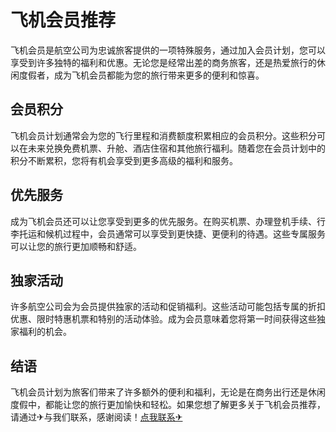 # 飞机会员推荐

飞机会员是航空公司为忠诚旅客提供的一项特殊服务，通过加入会员计划，您可以享受到许多独特的福利和优惠。无论您是经常出差的商务旅客，还是热爱旅行的休闲度假者，成为飞机会员都能为您的旅行带来更多的便利和惊喜。

## 会员积分

飞机会员计划通常会为您的飞行里程和消费额度积累相应的会员积分。这些积分可以在未来兑换免费机票、升舱、酒店住宿和其他旅行福利。随着您在会员计划中的积分不断累积，您将有机会享受到更多高级的福利和服务。

## 优先服务

成为飞机会员还可以让您享受到更多的优先服务。在购买机票、办理登机手续、行李托运和候机过程中，会员通常可以享受到更快捷、更便利的待遇。这些专属服务可以让您的旅行更加顺畅和舒适。

## 独家活动

许多航空公司会为会员提供独家的活动和促销福利。这些活动可能包括专属的折扣优惠、限时特惠机票和特别的活动体验。成为会员意味着您将第一时间获得这些独家福利的机会。

## 结语

飞机会员计划为旅客们带来了许多额外的便利和福利，无论是在商务出行还是休闲度假中，都能让您的旅行更加愉快和轻松。如果您想了解更多关于飞机会员推荐，请通过✈与我们联系，感谢阅读！[点我联系✈](https://pro.G208.com)